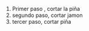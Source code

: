 <ol>
  <li> Primer paso , cortar la piña</li>
  <li>segundo paso, cortar jamon</li>
  <li>tercer  paso, cortar piña</li>
</ol>